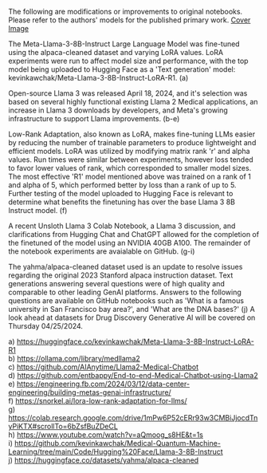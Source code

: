 The following are modifications or improvements to original notebooks. Please refer to the authors' models for the published primary work.
[Cover Image](https://drive.google.com/file/d/1lYHv7r_2CxuT4DQjd-3lkKfNZiJi_SDk/view?usp=sharing) <br>

The Meta-Llama-3-8B-Instruct Large Language Model was fine-tuned using the alpaca-cleaned dataset and varying LoRA values. LoRA experiments were run to affect model size and performance, with the top model being uploaded to Hugging Face as a 'Text generation' model: kevinkawchak/Meta-Llama-3-8B-Instruct-LoRA-R1. (a) 

Open-source Llama 3 was released April 18, 2024, and it's selection was based on several highly functional existing Llama 2 Medical applications, an increase in Llama 3 downloads by developers, and Meta's growing infrastructure to support Llama improvements.  (b-e)

Low-Rank Adaptation, also known as LoRA, makes fine-tuning LLMs easier by reducing the number of trainable parameters to produce lightweight and efficient models. LoRA was utilized by modifying matrix rank 'r' and alpha values. Run times were similar between experiments, however loss tended to favor lower values of rank, which corresponded to smaller model sizes. The most effective 'R1' model mentioned above was trained on a rank of 1 and alpha of 5, which performed better by loss than a rank of up to 5. Further testing of the model uploaded to Hugging Face is relevant to determine what benefits the finetuning has over the base Llama 3 8B Instruct model. (f) 

A recent Unsloth Llama 3 Colab Notebook, a Llama 3 discussion, and clarifications from Hugging Chat and ChatGPT allowed for the completion of the finetuned of the model using an NVIDIA 40GB A100. The remainder of the notebook experiments are avaialable on GitHub. (g-i)

The yahma/alpaca-cleaned dataset used is an update to resolve issues regarding the original 2023 Stanford alpaca instruction dataset. Text generations answering several questions were of high quality and comparable to other leading GenAI platforms. Answers to the following questions are available on GitHub notebooks such as 'What is a famous university in San Francisco bay area?', and 'What are the DNA bases?' (j) A look ahead at datasets for Drug Discovery Generative AI will be covered on Thursday 04/25/2024. 

a) https://huggingface.co/kevinkawchak/Meta-Llama-3-8B-Instruct-LoRA-R1 <br>
b) https://ollama.com/library/medllama2 <br>
c) https://github.com/AIAnytime/Llama2-Medical-Chatbot <br>
d) https://github.com/entbappy/End-to-end-Medical-Chatbot-using-Llama2 <br>
e) https://engineering.fb.com/2024/03/12/data-center-engineering/building-metas-genai-infrastructure/ <br>
f) https://snorkel.ai/lora-low-rank-adaptation-for-llms/ <br>
g) https://colab.research.google.com/drive/1mPw6P52cERr93w3CMBiJjocdTnyPiKTX#scrollTo=6bZsfBuZDeCL <br>
h) https://www.youtube.com/watch?v=aQmoog_s8HE&t=1s <br>
i) https://github.com/kevinkawchak/Medical-Quantum-Machine-Learning/tree/main/Code/Hugging%20Face/Llama-3-8B-Instruct <br>
j) https://huggingface.co/datasets/yahma/alpaca-cleaned <br>
